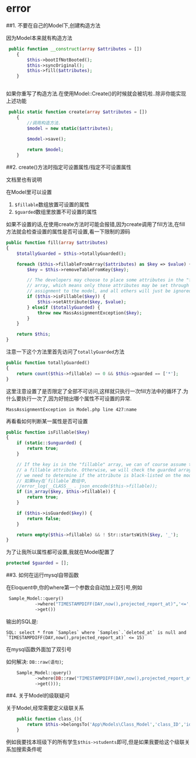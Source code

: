 # error

##1. 不要在自己的Model下,创建构造方法

因为Model本来就有构造方法

```php
 public function __construct(array $attributes = [])
    {
        $this->bootIfNotBooted();
        $this->syncOriginal();
        $this->fill($attributes);
    }
    
```

如果你重写了构造方法.在使用Model::Create()的时候就会被坑啦..除非你能实现上述功能

```php
 public static function create(array $attributes = [])
    {
        //调用构造方法.
        $model = new static($attributes);
        
        $model->save();

        return $model;
    }
```

##2. create()方法时指定可设置属性/指定不可设置属性

文档里也有说明

在Model里可以设置

1. `$fillable`数组放置可设置的属性
2. `$guarded`数组里放置不可设置的属性

如果不设置的话,在使用create方法时可能会报错,因为create调用了fill方法,在fill方法就会检查设置的属性是否可设置,看一下限制的源码

```php
public function fill(array $attributes)
{
    $totallyGuarded = $this->totallyGuarded();

    foreach ($this->fillableFromArray($attributes) as $key => $value) {
        $key = $this->removeTableFromKey($key);

        // The developers may choose to place some attributes in the "fillable"
        // array, which means only those attributes may be set through mass
        // assignment to the model, and all others will just be ignored.
        if ($this->isFillable($key)) {
            $this->setAttribute($key, $value);
        } elseif ($totallyGuarded) {
            throw new MassAssignmentException($key);
        }
    }

    return $this;
}
```
注意一下这个方法里首先访问了`totallyGuarded`方法

```php
public function totallyGuarded()
{
    return count($this->fillable) == 0 && $this->guarded == ['*'];
}
```
这里注意设置了是否限定了全部不可访问,这样就只执行一次fill方法中的循环了.为什么要执行一次了,因为好抛出哪个属性不可设置的异常.

    MassAssignmentException in Model.php line 427:name

再看看如何判断某一属性是否可设置

```php
public function isFillable($key)
{
    if (static::$unguarded) {
        return true;
    }

    // If the key is in the "fillable" array, we can of course assume that it's
    // a fillable attribute. Otherwise, we will check the guarded array when
    // we need to determine if the attribute is black-listed on the model.
    // 如果key在`fillable`数组中,
    //error_log(__CLASS__ . json_encode($this->fillable));
    if (in_array($key, $this->fillable)) {
        return true;
    }

    if ($this->isGuarded($key)) {
        return false;
    }

    return empty($this->fillable) && ! Str::startsWith($key, '_');
}

```
为了让我所以属性都可设置,我就在Model配置了

```php
protected $guarded = [];
```

##3. 如何在运行mysql自带函数

在Eloquent中,你的where第一个参数会自动加上双引号,例如

```php
 Sample_Model::query()
           ->where("TIMESTAMPDIFF(DAY,now(),projected_report_at)",'<=','15')
           ->get())
```

输出的SQL是:

    SQL: select * from `Samples` where `Samples`.`deleted_at` is null and `TIMESTAMPDIFF(DAY,now(),projected_report_at)` <= 15)

在mysql函数外面加了双引号

如何解决: `DB::raw(语句)`;

```php
    Sample_Model::query()
           ->where(DB::raw("TIMESTAMPDIFF(DAY,now(),projected_report_at)"),'<=','15')
           ->get()));
```           

##4. 关于Model的级联疑问

关于Model,经常需要定义级联关系

```php
    public function class_(){
        return $this->belongsTo('App\Models\Class_Model','class_ID','id');
    }
```

例如我要找本班级下的所有学生`$this->students`即可,但是如果我要给这个级联关系加搜索条件呢